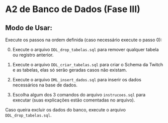 # A2 de Banco de Dados (Fase III)

## Modo de Usar:

Execute os passos na ordem definida (caso necessário execute o passo 0):

0. Execute o arquivo ``DDL_drop_tabelas.sql`` para remover qualquer tabela ou registro anterior.

1. Execute o arquivo ``DDL_criar_tabelas.sql`` para criar o Schema da Twitch e as tabelas, elas só serão geradas casos não existam.

2. Execute o arquivo ``DML_insert_dados.sql`` para inserir os dados necessários na base de dados.

3. Escolha algum dos 3 comandos do arquivo ``instrucoes.sql`` para executar (suas explicações estão comentadas no arquivo).


Caso queira excluir os dados do banco, execute o arquivo ``DDL_drop_tabelas.sql``.

